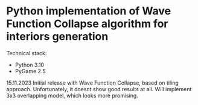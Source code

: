 # Python implementation of Wave Function Collapse algorithm for interiors generation

Technical stack:
- Python 3.10
- PyGame 2.5

15.11.2023
Initial release with Wave Function Collapse, based on tiling approach. Unfortunately, it doesnt show good results at all.
Will implement 3x3 overlapping model, which looks more promising.

